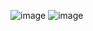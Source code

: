 ![image](https://user-images.githubusercontent.com/32897934/119872804-7e704b00-bf41-11eb-9840-3f9db7e64708.png)
![image](https://user-images.githubusercontent.com/32897934/119872824-83cd9580-bf41-11eb-999f-943f7ae90ba3.png)
